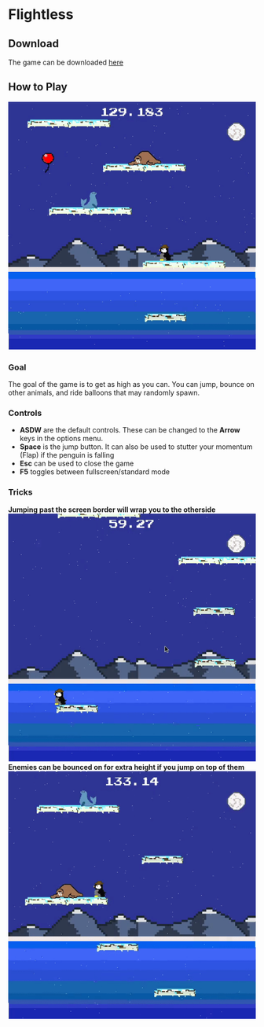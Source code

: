 # Flightless

## Download

The game can be downloaded [here](https://drive.google.com/file/d/1LDzizuABTKBxqS-VQTg8leSHrN05Qb_l/view?usp=sharing)

## How to Play
  ![Demo](gifs/flightless_demo.gif)
  
### Goal
  The goal of the game is to get as high as you can. You can jump, bounce on other animals, and ride balloons that may randomly spawn.
  
### Controls

+ **ASDW** are the default controls. These can be changed to the **Arrow** keys in the options menu.
+ **Space** is the jump button. It can also be used to stutter your momentum (Flap) if the penguin is falling
+ **Esc** can be used to close the game
+ **F5** toggles between fullscreen/standard mode

### Tricks
  **Jumping past the screen border will wrap you to the otherside**
  ![Screen-Wrap](gifs/screenWrap.gif)
  **Enemies can be bounced on for extra height if you jump on top of them**
  ![Bounce](gifs/bounce.gif)
